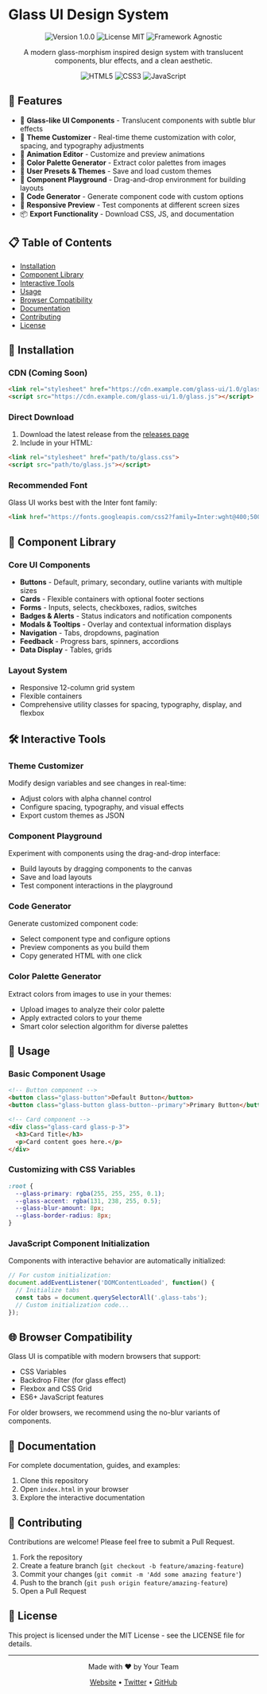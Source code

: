 # Glass UI Design System

<div align="center">
  <img src="https://img.shields.io/badge/version-1.0.0-blue.svg" alt="Version 1.0.0">
  <img src="https://img.shields.io/badge/license-MIT-green.svg" alt="License MIT">
  <img src="https://img.shields.io/badge/framework-agnostic-orange.svg" alt="Framework Agnostic">
</div>

<p align="center">A modern glass-morphism inspired design system with translucent components, blur effects, and a clean aesthetic.</p>

<div align="center">
  <img src="https://img.shields.io/badge/html5-%23E34F26.svg?style=for-the-badge&logo=html5&logoColor=white" alt="HTML5">
  <img src="https://img.shields.io/badge/css3-%231572B6.svg?style=for-the-badge&logo=css3&logoColor=white" alt="CSS3">
  <img src="https://img.shields.io/badge/javascript-%23323330.svg?style=for-the-badge&logo=javascript&logoColor=%23F7DF1E" alt="JavaScript">
</div>

## 🌟 Features

- 💎 **Glass-like UI Components** - Translucent components with subtle blur effects
- 🎨 **Theme Customizer** - Real-time theme customization with color, spacing, and typography adjustments
- 🔄 **Animation Editor** - Customize and preview animations
- 🎯 **Color Palette Generator** - Extract color palettes from images
- 💾 **User Presets & Themes** - Save and load custom themes
- 🧩 **Component Playground** - Drag-and-drop environment for building layouts
- 📝 **Code Generator** - Generate component code with custom options
- 📱 **Responsive Preview** - Test components at different screen sizes
- 📦 **Export Functionality** - Download CSS, JS, and documentation

## 📋 Table of Contents

- [Installation](#-installation)
- [Component Library](#-component-library)
- [Interactive Tools](#-interactive-tools)
- [Usage](#-usage)
- [Browser Compatibility](#-browser-compatibility)
- [Documentation](#-documentation)
- [Contributing](#-contributing)
- [License](#-license)

## 🚀 Installation

### CDN (Coming Soon)
```html
<link rel="stylesheet" href="https://cdn.example.com/glass-ui/1.0/glass.css">
<script src="https://cdn.example.com/glass-ui/1.0/glass.js"></script>
```

### Direct Download
1. Download the latest release from the [releases page](#)
2. Include in your HTML:
```html
<link rel="stylesheet" href="path/to/glass.css">
<script src="path/to/glass.js"></script>
```

### Recommended Font
Glass UI works best with the Inter font family:
```html
<link href="https://fonts.googleapis.com/css2?family=Inter:wght@400;500;700&display=swap" rel="stylesheet">
```

## 🧩 Component Library

### Core UI Components
- **Buttons** - Default, primary, secondary, outline variants with multiple sizes
- **Cards** - Flexible containers with optional footer sections
- **Forms** - Inputs, selects, checkboxes, radios, switches
- **Badges & Alerts** - Status indicators and notification components
- **Modals & Tooltips** - Overlay and contextual information displays
- **Navigation** - Tabs, dropdowns, pagination
- **Feedback** - Progress bars, spinners, accordions
- **Data Display** - Tables, grids

### Layout System
- Responsive 12-column grid system
- Flexible containers
- Comprehensive utility classes for spacing, typography, display, and flexbox

## 🛠 Interactive Tools

### Theme Customizer
Modify design variables and see changes in real-time:
- Adjust colors with alpha channel control
- Configure spacing, typography, and visual effects
- Export custom themes as JSON

### Component Playground
Experiment with components using the drag-and-drop interface:
- Build layouts by dragging components to the canvas
- Save and load layouts
- Test component interactions in the playground

### Code Generator
Generate customized component code:
- Select component type and configure options
- Preview components as you build them
- Copy generated HTML with one click

### Color Palette Generator
Extract colors from images to use in your themes:
- Upload images to analyze their color palette
- Apply extracted colors to your theme
- Smart color selection algorithm for diverse palettes

## 📖 Usage

### Basic Component Usage
```html
<!-- Button component -->
<button class="glass-button">Default Button</button>
<button class="glass-button glass-button--primary">Primary Button</button>

<!-- Card component -->
<div class="glass-card glass-p-3">
  <h3>Card Title</h3>
  <p>Card content goes here.</p>
</div>
```

### Customizing with CSS Variables
```css
:root {
  --glass-primary: rgba(255, 255, 255, 0.1);
  --glass-accent: rgba(131, 238, 255, 0.5);
  --glass-blur-amount: 8px;
  --glass-border-radius: 8px;
}
```

### JavaScript Component Initialization
Components with interactive behavior are automatically initialized:
```javascript
// For custom initialization:
document.addEventListener('DOMContentLoaded', function() {
  // Initialize tabs
  const tabs = document.querySelectorAll('.glass-tabs');
  // Custom initialization code...
});
```

## 🌐 Browser Compatibility

Glass UI is compatible with modern browsers that support:
- CSS Variables
- Backdrop Filter (for glass effect)
- Flexbox and CSS Grid
- ES6+ JavaScript features

For older browsers, we recommend using the no-blur variants of components.

## 📑 Documentation

For complete documentation, guides, and examples:
1. Clone this repository
2. Open `index.html` in your browser
3. Explore the interactive documentation

## 🤝 Contributing

Contributions are welcome! Please feel free to submit a Pull Request.

1. Fork the repository
2. Create a feature branch (`git checkout -b feature/amazing-feature`)
3. Commit your changes (`git commit -m 'Add some amazing feature'`)
4. Push to the branch (`git push origin feature/amazing-feature`)
5. Open a Pull Request

## 📄 License

This project is licensed under the MIT License - see the LICENSE file for details.

---

<div align="center">
  <p>Made with ❤️ by Your Team</p>
  <p>
    <a href="#" target="_blank">Website</a> •
    <a href="#" target="_blank">Twitter</a> •
    <a href="#" target="_blank">GitHub</a>
  </p>
</div>
